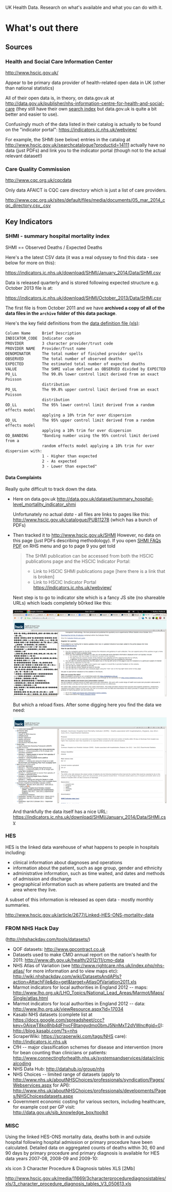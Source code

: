 UK Health Data. Research on what's available and what you can do with it.

# What's out there

## Sources

### Health and Social Care Information Center

http://www.hscic.gov.uk/

Appear to be primary data provider of health-related open data in UK (other
than national statistics)

All of their open data is, in theory, on data.gov.uk at
http://data.gov.uk/publisher/nhs-information-centre-for-health-and-social-care
(they still have their own [search
index](http://www.hscic.gov.uk/searchcatalogue) but data.gov.uk is quite a bit
better and easier to use).

Confusingly much of the data listed in their catalog is actually to be found on
the "indicator portal": https://indicators.ic.nhs.uk/webview/

For example, the SHMI (see below) entries in the catalog at
http://www.hscic.gov.uk/searchcatalogue?productid=14111 actually have no data
(just PDFs) and link you to the indicator portal (though not to the actual
relevant dataset!)


### Care Quality Commission

http://www.cqc.org.uk/cqcdata

Only data AFAICT is CQC care directory which is just a list of care providers.

http://www.cqc.org.uk/sites/default/files/media/documents/05_mar_2014_cqc_directory.csv_.csv

## Key Indicators

### SHMI - summary hospital mortality index

SHMI == Observed Deaths / Expected Deaths

Here's a the latest CSV data (it was a real odyssey to find this data - see
below for more on this):

<https://indicators.ic.nhs.uk/download/SHMI/January_2014/Data/SHMI.csv>

Data is released quarterly and is stored following expected structure e.g.
October 2013 file is at:

<https://indicators.ic.nhs.uk/download/SHMI/October_2013/Data/SHMI.csv>

The first file is from October 2011 and we have **archived a copy of all of the
data files in the `archive` folder of this data package**.

Here's the key field definitions from the [data definition file (xls)][shmi-def]:

[shmi-def]: https://indicators.ic.nhs.uk/download/SHMI/January_2014/Data/SHMI_FILE_DEFINITION.xls

    Column Name     Brief Description
    INDICATOR_CODE  Indicator code
    PROVIDER        3 character provider/trust code
    PROVIDER NAME   Provider/Trust name
    DENOMINATOR     The total number of finished provider spells
    OBSERVED        The total number of observed deaths
    EXPECTED        The estimated total number of expected deaths
    VALUE           The SHMI value defined as OBSERVED divided by EXPECTED
    PO_LL           The 99.8% lower control limit derived from an exact Poisson
                    distribution
    PO_UL           The 99.8% upper control limit derived from an exact Poisson
                    distribution
    OD_LL           The 95% lower control limit derived from a random effects model
                    applying a 10% trim for over dispersion
    OD_UL           The 95% upper control limit derived from a random effects model
                    applying a 10% trim for over dispersion
    OD_BANDING      "Banding number using the 95% control limit derived from a
                    random effects model applying a 10% trim for over dispersion with:
                    1 - Higher than expected
                    2 - As expected
                    3 - Lower than expected"


#### Data Complaints

Really quite difficult to track down the data.

* Here on data.gov.uk http://data.gov.uk/dataset/summary_hospital-level_mortality_indicator_shmi

  Unfortunately no actual *data* - all files are links to pages like this: http://www.hscic.gov.uk/catalogue/PUB11278 (which has a bunch of PDFs)
 
* Then tracked it to http://www.hscic.gov.uk/SHMI However, no data on this page (just PDFs describing methodology). If you open [SHMI FAQs PDF](http://www.hscic.gov.uk/media/9926/SHMI-FAQs/pdf/SHMI_FAQ.pdf) on RHS menu and go to page 9 you get told

  > The SHMI publication can be accessed from both the HSCIC publications page and the HSCIC Indicator Portal: 
  > 
  > * Link to HSCIC SHMI publications page [here there is a link that is broken]
  > * Link to HSCIC Indicator Portal https://indicators.ic.nhs.uk/webview/ 

  Next step is to go to indicator site which is a fancy JS site (no shareable URLs) which loads completely b0rked like this:

  <img src="img/indicator-webview-borked.png" />

  But which a reload fixes. After some digging here you find the data we need:

  <img src="img/indicator-webview-shmi.png" />

  And thankfully the data itself has a nice URL: https://indicators.ic.nhs.uk/download/SHMI/January_2014/Data/SHMI.csv

### HES 

HES is the linked data warehouse of what happens to people in hospitals including:

* clinical information about diagnoses and operations
* information about the patient, such as age group, gender and ethnicity
* administrative information, such as time waited, and dates and methods of admission and discharge
* geographical information such as where patients are treated and the area where they live.

A subset of this information is released as open data - mostly monthly summaries. 

http://www.hscic.gov.uk/article/2677/Linked-HES-ONS-mortality-data

### FROM NHS Hack Day
 (http://nhshackday.com/tools/datasets/)
 
*  QOF datasets: http://www.gpcontract.co.uk
* Datasets used to make CMO annual report on the nation's health for 2011: http://www.dh.gov.uk/health/2012/11/cmo-data
* NHS Atlas of Variation (see http://www.rightcare.nhs.uk/index.php/nhs-atlas/ for more information and to view maps etc): http://wiki.nhshackday.com/wiki/DatasetsAndAPIs?action=AttachFile&do=get&target=AtlasOfVariation2011.xls
* Marmot indicators for local authorities in England 2012 -- maps: http://www.lho.org.uk/LHO_Topics/National_Lead_Areas/Marmot/Maps/Single/atlas.html
* Marmot indicators for local authorities in England 2012 -- data: http://www.lho.org.uk/viewResource.aspx?id=17034
* Kasabi NHS datasets (complete list at https://docs.google.com/spreadsheet/ccc?key=0AiswT8ko8hb4dFhvcFBtangydmo0bmJ5NnMxT2dVWnc#gid=0): http://blog.kasabi.com/?s=nhs
* ScraperWiki: https://scraperwiki.com/tags/NHS
care): http://indicators.ic.nhs.uk
* CfH -- major classification schemes for disease and intervention (more for bean counting than clinicians or patients: http://www.connectingforhealth.nhs.uk/systemsandservices/data/clinicalcoding
* NHS Data Hub: http://datahub.io/group/nhs
* NHS Choices -- limited range of datasets (apply to http://www.nhs.uk/aboutNHSChoices/professionals/syndication/Pages/Webservices.aspx for API): http://www.nhs.uk/aboutNHSChoices/professionals/developments/Pages/NHSChoicesdatasets.aspx
* Government economic costing for various sectors, including healthcare, for example cost per GP visit: http://data.gov.uk/sib_knowledge_box/toolkit

### MISC

Using the linked HES-ONS mortality data, deaths both in and outside hospital following hospital admission or primary procedure have been calculated. Detailed data on aggregated counts of deaths within 30, 60 and 90 days by primary procedure and primary diagnosis is available for HES data years 2007-08, 2008-09 and 2009-10:

xls icon 3 Character Procedure & Diagnosis tables XLS [2Mb]

http://www.hscic.gov.uk/media/11669/3characterprocedurediagnosistables/xls/3_character_procedure_diagnosis_tables_V3_050613.xls

